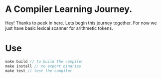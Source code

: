 # A Compiler Learning Journey.
Hey! Thanks to peek in here. Lets begin this journey together.
For now we just have basic lexical scanner for arithmetic tokens.


# Use

```c
make build // to build the compiler
make install // to export binaries
make test // test the compiler
```
